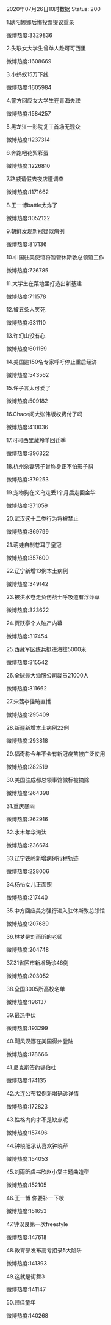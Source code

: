2020年07月26日10时数据
Status: 200

1.欧阳娜娜后悔投票提议重录

微博热度:3329836

2.失联女大学生曾单人赴可可西里

微博热度:1608669

3.小蚂蚁15万下线

微博热度:1605984

4.警方回应女大学生在青海失联

微博热度:1584257

5.黑龙江一影院复工首场无观众

微博热度:1237314

6.奔跑吧花絮彩蛋

微博热度:1226810

7.路威请假去夜店遭调查

微博热度:1171662

8.王一博battle太炸了

微博热度:1052122

9.朝鲜发现新冠疑似病例

微博热度:817136

10.中国驻美使馆将暂管休斯敦总领馆工作

微博热度:726785

11.大学生在菜地里打造出新基建

微博热度:711578

12.被五条人笑死

微博热度:631110

13.许幻山没有心

微博热度:601159

14.美国逾150名专家呼吁停止重启经济

微博热度:543562

15.许子言太可爱了

微博热度:509182

16.Chace问大张伟版权费付了吗

微博热度:410036

17.可可西里藏羚羊回迁季

微博热度:396322

18.杭州杀妻男子曾称身正不怕影子斜

微博热度:379253

19.宠物狗在义乌走丢1个月后走回金华

微博热度:371059

20.武汉这十二类行为将被禁止

微博热度:369799

21.萌娃自制苍耳子皇冠

微博热度:357600

22.辽宁新增13例本土病例

微博热度:349142

23.被洪水卷走负伤战士呼吸道有浮萍草

微博热度:323622

24.贾跃亭个人破产内幕

微博热度:317454

25.西藏军区练兵挺进海拔5000米

微博热度:315542

26.全球最大油服公司裁员21000人

微博热度:311662

27.宋茜李佳琦直播

微博热度:295409

28.新疆新增本土病例22例

微博热度:293818

29.福奇称今年不会有新冠疫苗被广泛使用

微博热度:282519

30.美国驻成都总领事馆徽标被摘除

微博热度:264398

31.重庆暴雨

微博热度:262916

32.水木年华淘汰

微博热度:236674

33.辽宁铁岭新增病例行程轨迹

微博热度:228006

34.杨怡女儿正面照

微博热度:217440

35.中方回应美方强行进入驻休斯敦总领馆

微博热度:207689

36.林梦是刘雨昕的老师

微博热度:204748

37.31省区市新增确诊46例

微博热度:203052

38.全国3005所高校名单

微博热度:196137

39.最热中伏

微博热度:193299

40.飓风汉娜在美国得州登陆

微博热度:178666

41.尼克斯签约锡伯杜

微博热度:174135

42.大连公布12例新增确诊详情

微博热度:172823

43.性格内向才不是缺点呢

微博热度:157496

44.钟晓阳承认喜欢钟晓芹

微博热度:154053

45.刘雨昕虞书欣赵小棠主题曲造型

微博热度:152105

46.王一博 你要补一下妆

微博热度:151653

47.钟汉良第一次freestyle

微博热度:147618

48.教育部发布高考招录5大陷阱

微博热度:141393

49.这就是街舞3

微博热度:141147

50.顾佳童年

微博热度:140268

